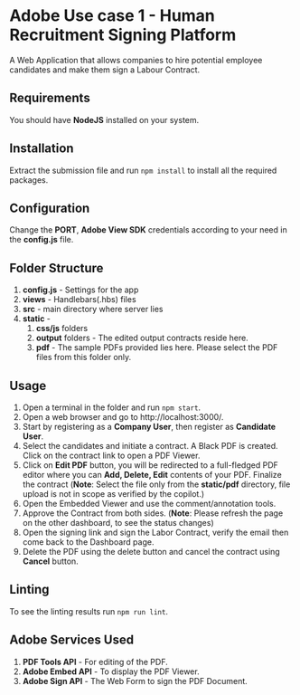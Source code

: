 # Adobe  Use case 1 - Human Recruitment Signing Platform
A Web Application that allows companies to hire potential employee candidates and make them sign a Labour Contract.
## Requirements
You should have **NodeJS** installed on your system.

## Installation
Extract the submission file and run ```npm install``` to install all the required packages.

## Configuration
Change the **PORT**, **Adobe View SDK** credentials according to your need in the **config.js** file.

## Folder Structure
1. **config.js** - Settings for the app
2. **views** - Handlebars(.hbs) files
3. **src** - main directory where server lies
4. **static** -
    1. **css/js** folders
    2. **output** folders - The edited output contracts reside here.
    3. **pdf** - The sample PDFs provided lies here. Please select the PDF files from this folder only.

## Usage
1. Open a terminal in the folder and run ```npm start```.
2. Open a web browser and go to  http://localhost:3000/.
3. Start by registering as a **Company User**, then register as **Candidate User**.
4. Select the candidates and initiate a contract. A Black PDF  is created. Click on the contract link to open a PDF Viewer.
5. Click on **Edit PDF** button, you will be redirected to a full-fledged PDF editor where you can **Add, Delete, Edit** contents of your PDF. Finalize the contract
(**Note**: Select the file only from the **static/pdf** directory, file upload is not in scope as verified by the copilot.)
6. Open the Embedded Viewer and use the comment/annotation tools.
7. Approve the Contract from both sides.
(**Note**: Please refresh the page on the other dashboard, to see the status changes)
8. Open the signing link and sign the Labor Contract, verify the email then come back to the Dashboard page.
9. Delete the PDF using the delete button and cancel the contract using **Cancel** button.

## Linting
To see the linting results run  ```npm run lint```.

## Adobe Services Used
1. **PDF Tools API** - For editing of the PDF.
2. **Adobe Embed API** - To display the PDF Viewer.
3. **Adobe Sign API** - The Web Form to sign the PDF Document.